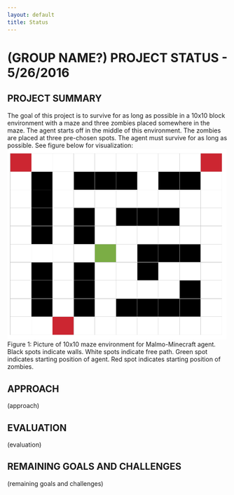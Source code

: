 ```yaml
---
layout: default
title: Status
---
```


# (GROUP NAME?) PROJECT STATUS - 5/26/2016

## PROJECT SUMMARY
The goal of this project is to survive for as long as possible in a 10x10 block environment with a maze and three zombies placed somewhere in the maze. The agent starts off in the middle of this environment. The zombies are placed at three pre-chosen spots. The agent must survive for as long as possible. See figure below for visualization:
<img src="https://github.com/becamorin20/Group-16/blob/master/maze.png" width="500">
Figure 1: Picture of 10x10 maze environment for Malmo-Minecraft agent. Black spots indicate walls. White spots indicate free path. Green spot indicates starting position of agent. Red spot indicates starting position of zombies.

## APPROACH
(approach)

## EVALUATION
(evaluation)

## REMAINING GOALS AND CHALLENGES
(remaining goals and challenges)
